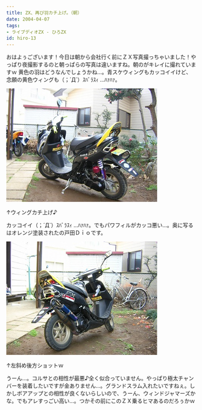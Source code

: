 ```yaml
---
title: ZX、再び羽カチ上げ。（朝）
date: 2004-04-07
tags:
- ライブディオZX - ひろZX
id: hiro-13
---
```



<p class="sentence spacing10">おはよぅございます！今日は朝から会社行く前にＺＸ写真撮っちゃいました！やっぱり夜撮影するのと朝っぱらの写真は違いますね。朝のがキレイに撮れていますｗ 黄色の羽はどうなんでしょうかね...。青スケウィングもカッコイイけど、念願の黄色ウィングも（；´Д`）ｽﾊﾞﾗｽｨ ...ﾊｧﾊｧ。</p>
<div class="center spacing"><img src="/photo/diary/2004.04.07_zx1.jpg" alt=""></div>
<p class="sentence">↑ウィングカチ上げ♪</p>
<p class="sentence spacing10">カッコイイ（；´Д`）ｽﾊﾞﾗｽｨ ...ﾊｧﾊｧ。でもパワフィルがカッコ悪い...。奥に写るはオレンジ塗装されたの戸田Ｄｉｏです。 </p>
<div class="center spacing"><img src="/photo/diary/2004.04.07_zx2.jpg" alt=""></div>
<p class="sentence">↑左斜め後方ショットｗ</p>
<p class="sentence">うーん...。コルサとの相性が最悪♪全く似合っていません。やっぱり極太チャンバーを装着したいですが金ありません...。グランドスラム入れたいですねぇ。しかしボアアップとの相性が良くないらしいので、うーん、ウィンドジャマーズかな。でもアレすっごい高い...。つかその前にこのＺＸ乗るヒマあるのだろぅかｗ</p>
